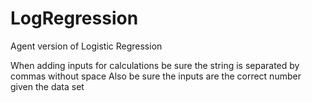 # LogRegression
Agent version of Logistic Regression

When adding inputs for calculations be sure the string is separated by commas without space 
Also be sure the inputs are the correct number given the data set
